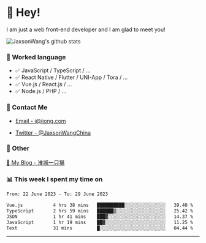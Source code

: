 # 👋 Hey!

I am just a web front-end developer and I am glad to meet you!

![JaxsonWang's github stats](https://github-readme-stats.vercel.app/api?username=JaxsonWang&&show_icons=true&&title_color=1abc9c&&icon_color=1abc9c)


### 📝 Worked language

- ✅ JavaScript / TypeScript / ...
- ✅ React Native / Flutter / UNI-App / Tora / ...
- ✅ Vue.js / React.js / ...
- ✅ Node.js / PHP / ...

### 📮 Contact Me

- [Email - i@iiong.com](mailto:i@iiong.com)

- [Twitter - @JaxsonWangChina](https://twitter.com/JaxsonWangChina)

### 🤪 Other

[📌 My Blog - 淮城一只猫](https://iiong.com)

### 📊 This week I spent my time on

<!--START_SECTION:waka-->

```txt
From: 22 June 2023 - To: 29 June 2023

Vue.js           4 hrs 38 mins   ██████████░░░░░░░░░░░░░░░   39.40 %
TypeScript       2 hrs 59 mins   ██████▒░░░░░░░░░░░░░░░░░░   25.42 %
JSON             1 hr 41 mins    ███▓░░░░░░░░░░░░░░░░░░░░░   14.37 %
JavaScript       1 hr 19 mins    ██▓░░░░░░░░░░░░░░░░░░░░░░   11.25 %
Text             31 mins         █░░░░░░░░░░░░░░░░░░░░░░░░   04.44 %
```

<!--END_SECTION:waka-->

---
